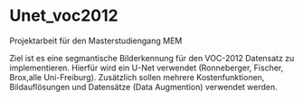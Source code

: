 # Unet_voc2012

Projektarbeit für den Masterstudiengang MEM

Ziel ist es eine segmantische Bilderkennung für den VOC-2012 Datensatz zu implementieren. Hierfür wird ein U-Net verwendet 
(Ronneberger, Fischer, Brox,alle  Uni-Freiburg). Zusätzlich sollen mehrere Kostenfunktionen, Bildauflösungen und Datensätze
(Data Augmention) verwendet werden.
